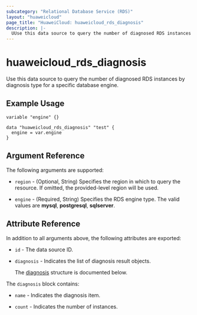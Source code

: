 ```yaml
---
subcategory: "Relational Database Service (RDS)"
layout: "huaweicloud"
page_title: "HuaweiCloud: huaweicloud_rds_diagnosis"
description: |-
  UUse this data source to query the number of diagnosed RDS instances by diagnosis type for a specific database engine.
---
```


# huaweicloud_rds_diagnosis

Use this data source to query the number of diagnosed RDS instances by diagnosis type for a specific database engine.

## Example Usage

```hcl
variable "engine" {}

data "huaweicloud_rds_diagnosis" "test" {
  engine = var.engine
}
```

## Argument Reference

The following arguments are supported:

* `region` - (Optional, String) Specifies the region in which to query the resource. If omitted, the provided-level
  region will be used.

* `engine` - (Required, String) Specifies the RDS engine type.
  The valid values are **mysql**, **postgresql**, **sqlserver**.

## Attribute Reference

In addition to all arguments above, the following attributes are exported:

* `id` - The data source ID.

* `diagnosis` - Indicates the list of diagnosis result objects.

  The [diagnosis](#diagnosis_struct) structure is documented below.

<a name="diagnosis_struct"></a>
The `diagnosis` block contains:

* `name` - Indicates the diagnosis item.

* `count` - Indicates the number of instances.
